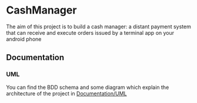 # CashManager

The aim of this project is to build a cash manager: a distant payment system that can receive and execute
orders issued by a terminal app on your android phone

## Documentation

### UML

You can find the BDD schema and some diagram which explain the architecture of the project in [Documentation/UML](https://github.com/LT-code/CashManager/tree/dev/Documentation/UML)
